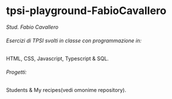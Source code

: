 # tpsi-playground-FabioCavallero

_Stud. Fabio Cavallero_

###### Esercizi di TPSI svolti in classe con programmazione in:

HTML, CSS, Javascript, Typescript & SQL.

###### Progetti: 

Students & My recipes(vedi omonime repository).